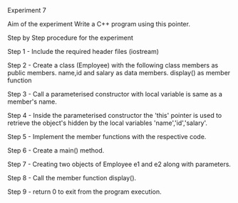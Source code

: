 Experiment 7

Aim of the experiment
Write a C++ program using this pointer.

Step by Step procedure for the experiment

Step 1 - Include the required header files (iostream)


Step 2 - Create a class (Employee) with the following class members as public members. name,id and salary as data members. display() as member function


Step 3 - Call a parameterised constructor with local variable is same as a member's name.


Step 4 - Inside the parameterised constructor the 'this' pointer is used to retrieve the object's hidden by the local variables 'name','id','salary'.


Step 5 - Implement the member functions with the respective code.


Step 6 - Create a main() method.


Step 7 - Creating two objects of Employee e1 and e2 along with parameters.


Step 8 - Call the member function display().


Step 9 - return 0 to exit from the program execution.


